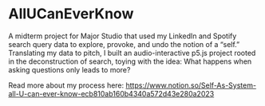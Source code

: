 # AllUCanEverKnow
A midterm project for Major Studio that used my LinkedIn and Spotify search query data to explore, provoke, and undo the notion of a “self.” Translating my data to pitch, I built an audio-interactive p5.js project rooted in the deconstruction of search, toying with the idea: What happens when asking questions only leads to more?

Read more about my process here: https://www.notion.so/Self-As-System-all-U-can-ever-know-ecb810ab160b4340a572d43e280a2023
